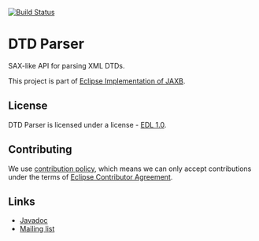 [//]: # " Copyright (c) 2020 Oracle and/or its affiliates. All rights reserved. "
[//]: # "  "
[//]: # " This program and the accompanying materials are made available under the "
[//]: # " terms of the Eclipse Distribution License v. 1.0, which is available at "
[//]: # " http://www.eclipse.org/org/documents/edl-v10.php. "
[//]: # "  "
[//]: # " SPDX-License-Identifier: BSD-3-Clause "

[![Build Status](https://travis-ci.com/eclipse-ee4j/jaxb-dtd-parser.svg?branch=master)](https://travis-ci.com/eclipse-ee4j/jaxb-dtd-parser)

# DTD Parser

SAX-like API for parsing XML DTDs.

This project is part of [Eclipse Implementation of JAXB](https://projects.eclipse.org/projects/ee4j.jaxb-impl).

## License

DTD Parser is licensed under a license - [EDL 1.0](LICENSE.md).


## Contributing

We use [contribution policy](CONTRIBUTING.md), which means we can only accept contributions under
the terms of [Eclipse Contributor Agreement](http://www.eclipse.org/legal/ECA.php).


## Links

* [Javadoc](https://javadoc.io/doc/com.sun.xml.dtd-parser/dtd-parser/latest/)
* [Mailing list](https://accounts.eclipse.org/mailing-list/jaxb-impl-dev)
